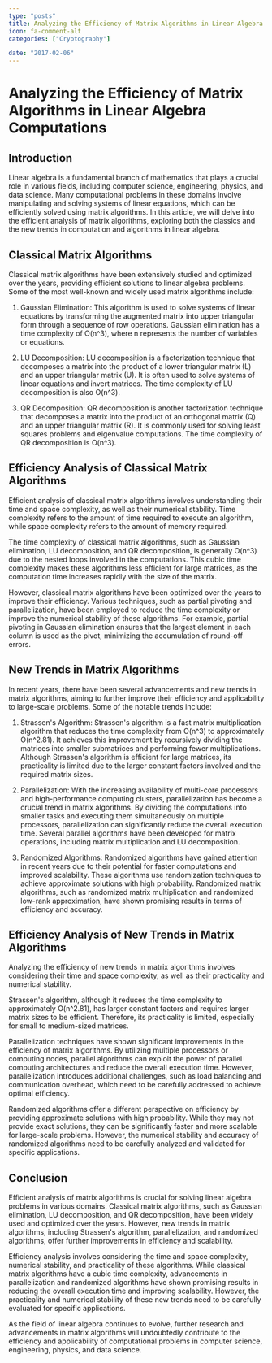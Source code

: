 ```yaml
---
type: "posts"
title: Analyzing the Efficiency of Matrix Algorithms in Linear Algebra Computations
icon: fa-comment-alt
categories: ["Cryptography"]

date: "2017-02-06"
---
```




# Analyzing the Efficiency of Matrix Algorithms in Linear Algebra Computations

## Introduction

Linear algebra is a fundamental branch of mathematics that plays a crucial role in various fields, including computer science, engineering, physics, and data science. Many computational problems in these domains involve manipulating and solving systems of linear equations, which can be efficiently solved using matrix algorithms. In this article, we will delve into the efficient analysis of matrix algorithms, exploring both the classics and the new trends in computation and algorithms in linear algebra.

## Classical Matrix Algorithms

Classical matrix algorithms have been extensively studied and optimized over the years, providing efficient solutions to linear algebra problems. Some of the most well-known and widely used matrix algorithms include:

1. Gaussian Elimination: This algorithm is used to solve systems of linear equations by transforming the augmented matrix into upper triangular form through a sequence of row operations. Gaussian elimination has a time complexity of O(n^3), where n represents the number of variables or equations.

2. LU Decomposition: LU decomposition is a factorization technique that decomposes a matrix into the product of a lower triangular matrix (L) and an upper triangular matrix (U). It is often used to solve systems of linear equations and invert matrices. The time complexity of LU decomposition is also O(n^3).

3. QR Decomposition: QR decomposition is another factorization technique that decomposes a matrix into the product of an orthogonal matrix (Q) and an upper triangular matrix (R). It is commonly used for solving least squares problems and eigenvalue computations. The time complexity of QR decomposition is O(n^3).

## Efficiency Analysis of Classical Matrix Algorithms

Efficient analysis of classical matrix algorithms involves understanding their time and space complexity, as well as their numerical stability. Time complexity refers to the amount of time required to execute an algorithm, while space complexity refers to the amount of memory required.

The time complexity of classical matrix algorithms, such as Gaussian elimination, LU decomposition, and QR decomposition, is generally O(n^3) due to the nested loops involved in the computations. This cubic time complexity makes these algorithms less efficient for large matrices, as the computation time increases rapidly with the size of the matrix.

However, classical matrix algorithms have been optimized over the years to improve their efficiency. Various techniques, such as partial pivoting and parallelization, have been employed to reduce the time complexity or improve the numerical stability of these algorithms. For example, partial pivoting in Gaussian elimination ensures that the largest element in each column is used as the pivot, minimizing the accumulation of round-off errors.

## New Trends in Matrix Algorithms

In recent years, there have been several advancements and new trends in matrix algorithms, aiming to further improve their efficiency and applicability to large-scale problems. Some of the notable trends include:

1. Strassen's Algorithm: Strassen's algorithm is a fast matrix multiplication algorithm that reduces the time complexity from O(n^3) to approximately O(n^2.81). It achieves this improvement by recursively dividing the matrices into smaller submatrices and performing fewer multiplications. Although Strassen's algorithm is efficient for large matrices, its practicality is limited due to the larger constant factors involved and the required matrix sizes.

2. Parallelization: With the increasing availability of multi-core processors and high-performance computing clusters, parallelization has become a crucial trend in matrix algorithms. By dividing the computations into smaller tasks and executing them simultaneously on multiple processors, parallelization can significantly reduce the overall execution time. Several parallel algorithms have been developed for matrix operations, including matrix multiplication and LU decomposition.

3. Randomized Algorithms: Randomized algorithms have gained attention in recent years due to their potential for faster computations and improved scalability. These algorithms use randomization techniques to achieve approximate solutions with high probability. Randomized matrix algorithms, such as randomized matrix multiplication and randomized low-rank approximation, have shown promising results in terms of efficiency and accuracy.

## Efficiency Analysis of New Trends in Matrix Algorithms

Analyzing the efficiency of new trends in matrix algorithms involves considering their time and space complexity, as well as their practicality and numerical stability.

Strassen's algorithm, although it reduces the time complexity to approximately O(n^2.81), has larger constant factors and requires larger matrix sizes to be efficient. Therefore, its practicality is limited, especially for small to medium-sized matrices.

Parallelization techniques have shown significant improvements in the efficiency of matrix algorithms. By utilizing multiple processors or computing nodes, parallel algorithms can exploit the power of parallel computing architectures and reduce the overall execution time. However, parallelization introduces additional challenges, such as load balancing and communication overhead, which need to be carefully addressed to achieve optimal efficiency.

Randomized algorithms offer a different perspective on efficiency by providing approximate solutions with high probability. While they may not provide exact solutions, they can be significantly faster and more scalable for large-scale problems. However, the numerical stability and accuracy of randomized algorithms need to be carefully analyzed and validated for specific applications.

## Conclusion

Efficient analysis of matrix algorithms is crucial for solving linear algebra problems in various domains. Classical matrix algorithms, such as Gaussian elimination, LU decomposition, and QR decomposition, have been widely used and optimized over the years. However, new trends in matrix algorithms, including Strassen's algorithm, parallelization, and randomized algorithms, offer further improvements in efficiency and scalability.

Efficiency analysis involves considering the time and space complexity, numerical stability, and practicality of these algorithms. While classical matrix algorithms have a cubic time complexity, advancements in parallelization and randomized algorithms have shown promising results in reducing the overall execution time and improving scalability. However, the practicality and numerical stability of these new trends need to be carefully evaluated for specific applications.

As the field of linear algebra continues to evolve, further research and advancements in matrix algorithms will undoubtedly contribute to the efficiency and applicability of computational problems in computer science, engineering, physics, and data science.